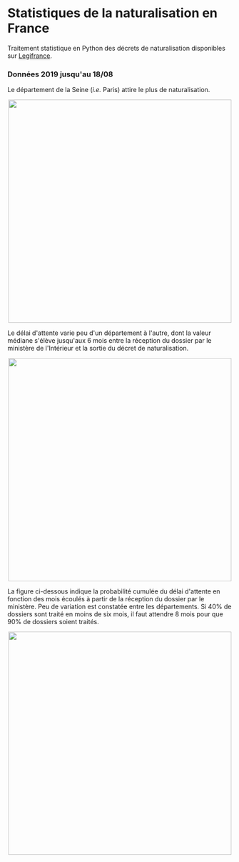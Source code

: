 # Statistiques de la naturalisation en France

Traitement statistique en Python des décrets de naturalisation disponibles sur [Legifrance](https://www.legifrance.gouv.fr).

### Données 2019 jusqu'au 18/08

Le département de la Seine (*i.e.* Paris) attire le plus de naturalisation.
<p align="center">
  <img src="https://user-images.githubusercontent.com/4027283/63230437-e17d6b80-c20c-11e9-8cb2-a809ad0f9b0f.png" width="500">
</p>

Le délai d'attente varie peu d'un département à l'autre, dont la valeur médiane s'élève jusqu'aux 6 mois entre la réception du dossier par le ministère de l'Intérieur et la sortie du décret de naturalisation.
<p align="center">
  <img src="https://user-images.githubusercontent.com/4027283/63230436-e0e4d500-c20c-11e9-9fd9-d25c659e6608.png" width="500">
</p>

La figure ci-dessous indique la probabilité cumulée du délai d'attente en fonction des mois écoulés à partir de la réception du dossier par le ministère. Peu de variation est constatée entre les départements. Si 40% de dossiers sont traité en moins de six mois, il faut attendre 8 mois pour que 90% de dossiers soient traités.
<p align="center">
  <img src="https://user-images.githubusercontent.com/4027283/63230435-e0e4d500-c20c-11e9-8b27-07c48e1d315f.png" width="500">
</p>
